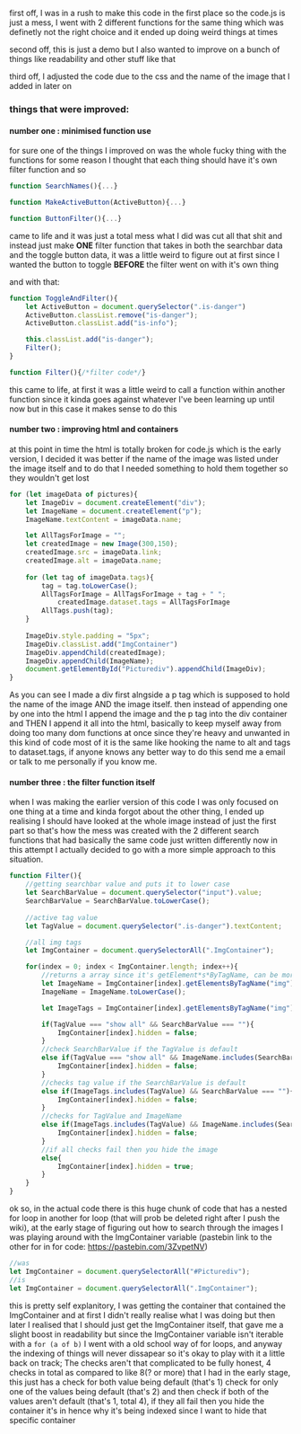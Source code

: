 first off, I was in a rush to make this code in the first place so the code.js is just a mess, I went with 2 different functions for the same thing which was definetly not the right choice and it ended up doing weird things at times

second off, this is just a demo but I also wanted to improve on a bunch of things like readability and other stuff like that

third off, I adjusted the code due to the css and the name of the image that I added in later on

### things that were improved:
#### number one : minimised function use
for sure one of the things I improved on was the whole fucky thing with the functions
for some reason I thought that each thing should have it's own filter function and so 
```javascript
function SearchNames(){...}

function MakeActiveButton(ActiveButton){...}

function ButtonFilter(){...}
```
came to life and it was just a total mess
what I did was cut all that shit and instead just make **ONE** filter function that takes in both the searchbar data and the toggle button data, it was a little weird to figure out at first since I wanted the button to toggle **BEFORE** the filter went on with it's own thing

and with that:
```javascript
function ToggleAndFilter(){
    let ActiveButton = document.querySelector(".is-danger")
    ActiveButton.classList.remove("is-danger");
    ActiveButton.classList.add("is-info");

    this.classList.add("is-danger");
    Filter();
}

function Filter(){/*filter code*/}
```
this came to life, at first it was a little weird to call a function within another function since it kinda goes against whatever I've been learning up until now but in this case it makes sense to do this

#### number two : improving html and containers
at this point in time the html is totally broken for code.js which is the early version, I decided it was better if the name of the image was listed under the image itself and to do that I needed something to hold them together so they wouldn't get lost
```javascript
for (let imageData of pictures){
    let ImageDiv = document.createElement("div");
    let ImageName = document.createElement("p");
    ImageName.textContent = imageData.name;

	let AllTagsForImage = "";
    let createdImage = new Image(300,150);
    createdImage.src = imageData.link;
    createdImage.alt = imageData.name;
    
    for (let tag of imageData.tags){
        tag = tag.toLowerCase();
        AllTagsForImage = AllTagsForImage + tag + " ";
		    createdImage.dataset.tags = AllTagsForImage
        AllTags.push(tag);
    }
    
    ImageDiv.style.padding = "5px";
    ImageDiv.classList.add("ImgContainer")
    ImageDiv.appendChild(createdImage);
    ImageDiv.appendChild(ImageName);
    document.getElementById("Picturediv").appendChild(ImageDiv);
}
```
As you can see I made a div first alngside a p tag which is supposed to hold the name of the image AND the image itself. then instead of appending one by one into the html I append the image and the p tag into the div container and THEN I append it all into the html, basically to keep myself away from doing too many dom functions at once since they're heavy and unwanted in this kind of code
most of it is the same like hooking the name to alt and tags to dataset.tags, if anyone knows any better way to do this send me a email or talk to me personally if you know me.

#### number three : the filter function itself
when I was making the earlier version of this code I was only focused on one thing at a time and kinda forgot about the other thing, I ended up realising I should have looked at the whole image instead of just the first part
so that's how the mess was created with the 2 different search functions that had basically the same code just written differently
now in this attempt I actually decided to go with a more simple approach to this situation.
```javascript
function Filter(){
    //getting searchbar value and puts it to lower case
    let SearchBarValue = document.querySelector("input").value;
    SearchBarValue = SearchBarValue.toLowerCase();
    
    //active tag value
    let TagValue = document.querySelector(".is-danger").textContent;

    //all img tags
    let ImgContainer = document.querySelectorAll(".ImgContainer");

    for(index = 0; index < ImgContainer.length; index++){
        //returns a array since it's getElement*s*ByTagName, can be more than one hence why the [0] is there
        let ImageName = ImgContainer[index].getElementsByTagName("img")[0].alt;
        ImageName = ImageName.toLowerCase();

        let ImageTags = ImgContainer[index].getElementsByTagName("img")[0].dataset.tags;

        if(TagValue === "show all" && SearchBarValue === ""){
            ImgContainer[index].hidden = false;
        }
        //check SearchBarValue if the TagValue is default
        else if(TagValue === "show all" && ImageName.includes(SearchBarValue)){
            ImgContainer[index].hidden = false;
        }
        //checks tag value if the SearchBarValue is default
        else if(ImageTags.includes(TagValue) && SearchBarValue === ""){
            ImgContainer[index].hidden = false;
        }
        //checks for TagValue and ImageName
        else if(ImageTags.includes(TagValue) && ImageName.includes(SearchBarValue)){
            ImgContainer[index].hidden = false;
        }
        //if all checks fail then you hide the image
        else{
            ImgContainer[index].hidden = true;
        }
    }
}
```
ok so, in the actual code there is this huge chunk of code that has a nested for loop in another for loop (that will prob be deleted right after I push the wiki), at the early stage of figuring out how to search through the images I was playing around with the ImgContainer variable
(pastebin link to the other for in for code: https://pastebin.com/3ZvpetNV)
```javascript
//was
let ImgContainer = document.querySelectorAll("#Picturediv");
//is
let ImgContainer = document.querySelectorAll(".ImgContainer");
```
this is pretty self explanitory, I was getting the container that contained the ImgContainer and at first I didn't really realise what I was doing but then later I realised that I should just get the ImgContainer itself, that gave me a slight boost in readability but since the ImgContainer variable isn't iterable with a `for (a of b)` I went with a old school way of for loops, and anyway the indexing of things will never dissapear so it's okay to play with it a little
back on track; The checks aren't that complicated to be fully honest, 4 checks in total as compared to like 8(? or more) that I had in the early stage, this just has a check for both value being default (that's 1) check for only one of the values being default (that's 2) and then check if both of the values aren't default (that's 1, total 4), if they all fail then you hide the container it's in hence why it's being indexed since I want to hide that specific container

